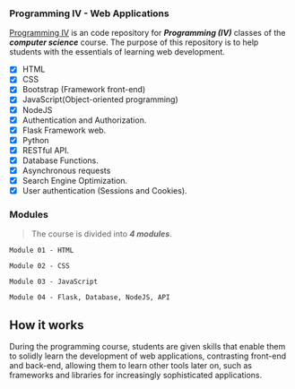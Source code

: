 

### Programming IV - Web Applications

[Programming IV]() is an code repository for ***Programming (IV)*** classes of the ***computer science*** course. The purpose of this repository is to help students with the essentials of learning web development.

- [x] HTML
- [x] CSS
- [x] Bootstrap (Framework front-end)
- [x] JavaScript(Object-oriented programming) 
- [x] NodeJS 
- [x] Authentication and Authorization. 
- [x] Flask Framework web. 
- [x] Python 
- [x] RESTful API.
- [x] Database Functions. 
- [x] Asynchronous requests 
- [x] Search Engine Optimization. 
- [x] User authentication (Sessions and Cookies).

### Modules
> The course is divided into ***4 modules***.
```
Module 01 - HTML

Module 02 - CSS

Module 03 - JavaScript

Module 04 - Flask, Database, NodeJS, API
```

## How it works

During the programming course, students are given skills that enable them to solidly learn the development of web applications, contrasting front-end and back-end, allowing them to learn other tools later on, such as frameworks and libraries for increasingly sophisticated applications.

